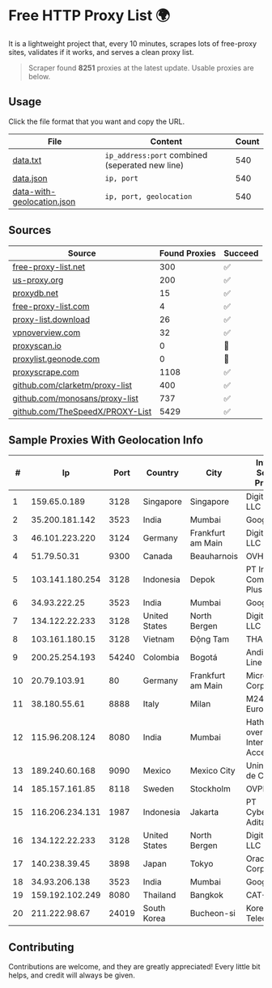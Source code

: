 
# Free HTTP Proxy List 🌍

It is a lightweight project that, every 10 minutes, scrapes lots of free-proxy sites, validates if it works, and serves a clean proxy list.


> Scraper found **8251** proxies at the latest update. Usable proxies are below.

## Usage

Click the file format that you want and copy the URL.


|File|Content|Count|
|----|-------|-----|
|[data.txt](https://raw.githubusercontent.com/themiralay/Proxy-List-World/master/data.txt)|`ip_address:port` combined (seperated new line)|540|
|[data.json](https://raw.githubusercontent.com/themiralay/Proxy-List-World/master/data.json)|`ip, port`|540|
|[data-with-geolocation.json](https://raw.githubusercontent.com/themiralay/Proxy-List-World/master/data-with-geolocation.json)|`ip, port, geolocation`|540|

## Sources

|Source|Found Proxies|Succeed|
|------|-------------|-------|
|[free-proxy-list.net](https://free-proxy-list.net)|300|✅|
|[us-proxy.org](https://www.us-proxy.org)|200|✅|
|[proxydb.net](http://proxydb.net)|15|✅|
|[free-proxy-list.com](https://free-proxy-list.com/?page=&port=&type%5B%5D=http&type%5B%5D=https&up_time=0&search=Search)|4|✅|
|[proxy-list.download](https://www.proxy-list.download/HTTP)|26|✅|
|[vpnoverview.com](https://vpnoverview.com/privacy/anonymous-browsing/free-proxy-servers)|32|✅|
|[proxyscan.io](https://www.proxyscan.io)|0|🚫|
|[proxylist.geonode.com](https://proxylist.geonode.com/api/proxy-list?limit=300&page=1&sort_by=lastChecked&sort_type=desc&protocols=http,https)|0|🚫|
|[proxyscrape.com](https://api.proxyscrape.com/v2/?request=displayproxies&protocol=http&timeout=10000&country=all&ssl=all&anonymity=all)|1108|✅|
|[github.com/clarketm/proxy-list](https://raw.githubusercontent.com/clarketm/proxy-list/master/proxy-list-raw.txt)|400|✅|
|[github.com/monosans/proxy-list](https://raw.githubusercontent.com/monosans/proxy-list/main/proxies/http.txt)|737|✅|
|[github.com/TheSpeedX/PROXY-List](https://raw.githubusercontent.com/TheSpeedX/PROXY-List/master/http.txt)|5429|✅|


## Sample Proxies With Geolocation Info

|#|Ip|Port|Country|City|Internet Service Provider|
|-|--|----|-------|----|-------------------------|
|1|159.65.0.189|3128|Singapore|Singapore|DigitalOcean, LLC|
|2|35.200.181.142|3523|India|Mumbai|Google LLC|
|3|46.101.223.220|3124|Germany|Frankfurt am Main|DigitalOcean, LLC|
|4|51.79.50.31|9300|Canada|Beauharnois|OVH SAS|
|5|103.141.180.254|3128|Indonesia|Depok|PT Indonesia Comnets Plus|
|6|34.93.222.25|3523|India|Mumbai|Google LLC|
|7|134.122.22.233|3128|United States|North Bergen|DigitalOcean, LLC|
|8|103.161.180.15|3128|Vietnam|Động Tam|THAIAN|
|9|200.25.254.193|54240|Colombia|Bogotá|Andinet ON Line|
|10|20.79.103.91|80|Germany|Frankfurt am Main|Microsoft Corporation|
|11|38.180.55.61|8888|Italy|Milan|M247 Europe SRL|
|12|115.96.208.124|8080|India|Mumbai|Hathway IP over Cable Internet Access|
|13|189.240.60.168|9090|Mexico|Mexico City|Uninet S.A. de C.V.|
|14|185.157.161.85|8118|Sweden|Stockholm|OVPN|
|15|116.206.234.131|1987|Indonesia|Jakarta|PT Cyberindo Aditama|
|16|134.122.22.233|3128|United States|North Bergen|DigitalOcean, LLC|
|17|140.238.39.45|3898|Japan|Tokyo|Oracle Corporation|
|18|34.93.206.138|3523|India|Mumbai|Google LLC|
|19|159.192.102.249|8080|Thailand|Bangkok|CAT-BB|
|20|211.222.98.67|24019|South Korea|Bucheon-si|Korea Telecom|



## Contributing

Contributions are welcome, and they are greatly appreciated! Every
little bit helps, and credit will always be given.

